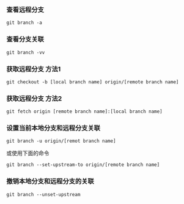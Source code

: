 ### 查看远程分支
```
git branch -a
```
  
### 查看分支关联
```
git branch -vv
```
 
### 获取远程分支 方法1
```
git checkout -b [local branch name] origin/[remote branch name]
```
  
### 获取远程分支 方法2
```
git fetch origin [remote branch name]:[local branch name]
```
  
### 设置当前本地分支和远程分支关联
```
git branch -u origin/[remot branch name]
```
或使用下面的命令 
```
git branch --set-upstream-to origin/[remote branch name]
```
 
### 撤销本地分支和远程分支的关联
```
git branch --unset-upstream
```